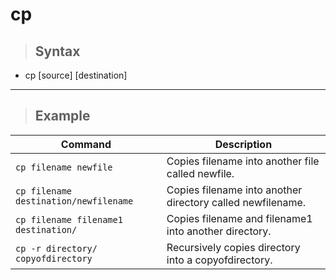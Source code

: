 # cp


> ## **Syntax**
- cp [source] [destination]

---

> ## **Example**

| **Command**   | **Description**   |
| --------------|-------------------|
| `cp filename newfile` | Copies filename into another file called newfile. |
| `cp filename destination/newfilename` | Copies filename into another directory called newfilename. |
| `cp filename filename1 destination/` | Copies filename and filename1 into another directory. |
| `cp -r directory/ copyofdirectory` | Recursively copies directory into a copyofdirectory. |
